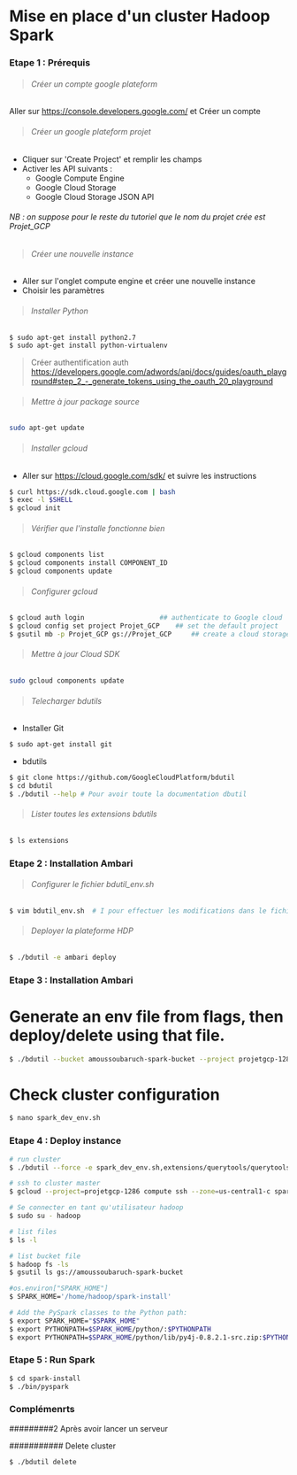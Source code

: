 # Mise en place d'un cluster Hadoop Spark 

### Etape 1 : Prérequis

> ###### Créer un compte google plateform 

Aller sur https://console.developers.google.com/ et Créer un compte 

> ###### Créer un google plateform projet

- Cliquer sur 'Create Project' et remplir les champs
- Activer les API suivants :
  - Google Compute Engine
  - Google Cloud Storage
  - Google Cloud Storage JSON API 

###### NB : on suppose pour le reste du tutoriel que le nom du projet crée est Projet_GCP

> ###### Créer une nouvelle instance

- Aller sur l'onglet compute engine et créer une nouvelle instance
- Choisir les paramètres 

> ###### Installer Python

```sh
$ sudo apt-get install python2.7
$ sudo apt-get install python-virtualenv
```
> Créer authentification auth 
 https://developers.google.com/adwords/api/docs/guides/oauth_playground#step_2_-_generate_tokens_using_the_oauth_20_playground

> ###### Mettre à jour package source
```sh
sudo apt-get update
```

> ###### Installer gcloud

  * Aller sur https://cloud.google.com/sdk/ et suivre les instructions

```sh
$ curl https://sdk.cloud.google.com | bash
$ exec -l $SHELL
$ gcloud init
```
> ###### Vérifier que l'installe fonctionne bien 

```sh
$ gcloud components list
$ gcloud components install COMPONENT_ID
$ gcloud components update
```
> ###### Configurer gcloud
```sh
$ gcloud auth login                   ## authenticate to Google cloud 
$ gcloud config set project Projet_GCP    ## set the default project
$ gsutil mb -p Projet_GCP gs://Projet_GCP     ## create a cloud storage bucket

```
> ###### Mettre à jour  Cloud SDK

```sh
sudo gcloud components update
```

> ###### Telecharger bdutils

  * Installer Git
```sh
$ sudo apt-get install git
```
 * bdutils
```sh
$ git clone https://github.com/GoogleCloudPlatform/bdutil
$ cd bdutil
$ ./bdutil --help # Pour avoir toute la documentation dbutil
```
> ###### Lister toutes les extensions bdutils
```sh
$ ls extensions
```

### Etape 2 : Installation Ambari

> ###### Configurer le fichier bdutil_env.sh
```sh
$ vim bdutil_env.sh  # I pour effectuer les modifications dans le fichier, ensuite echap puis :wq pour enregistrer et quitter
```

> ###### Deployer la plateforme HDP 
```sh
$ ./bdutil -e ambari deploy
```

### Etape 3 : Installation Ambari
# Generate an env file from flags, then deploy/delete using that file.
```sh
$ ./bdutil --bucket amoussoubaruch-spark-bucket --project projetgcp-1286  --default_fs gs --machine_type n1-standard-1 --force --zone us-central1-c --num_workers 2 --prefix spark-cluster --verbose generate_config spark_dev_env.sh
```

# Check cluster configuration
```sh
$ nano spark_dev_env.sh
```
### Etape 4 : Deploy instance

```sh
# run cluster
$ ./bdutil --force -e spark_dev_env.sh,extensions/querytools/querytools_env.sh,extensions/spark/spark_env.sh deploy

# ssh to cluster master
$ gcloud --project=projetgcp-1286 compute ssh --zone=us-central1-c spark-cluster-m

# Se connecter en tant qu'utilisateur hadoop
$ sudo su - hadoop

# list files
$ ls -l

# list bucket file
$ hadoop fs -ls
$ gsutil ls gs://amoussoubaruch-spark-bucket

#os.environ["SPARK_HOME"]
$ SPARK_HOME='/home/hadoop/spark-install'

# Add the PySpark classes to the Python path:
$ export SPARK_HOME="$SPARK_HOME"
$ export PYTHONPATH=$SPARK_HOME/python/:$PYTHONPATH
$ export PYTHONPATH=$SPARK_HOME/python/lib/py4j-0.8.2.1-src.zip:$PYTHONPATH
```

### Etape 5 : Run Spark
```sh
$ cd spark-install
$ ./bin/pyspark
```

### Complémenrts

#########2 Après avoir lancer un serveur

########### Delete cluster
```sh
$ ./bdutil delete
```











